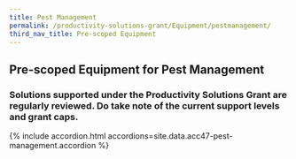 ```yaml
---
title: Pest Management
permalink: /productivity-solutions-grant/Equipment/pestmanagement/
third_nav_title: Pre-scoped Equipment
---
```


## Pre-scoped Equipment for Pest Management

### Solutions supported under the Productivity Solutions Grant are regularly reviewed. Do take note of the current support levels and grant caps.

{% include accordion.html accordions=site.data.acc47-pest-management.accordion %}

